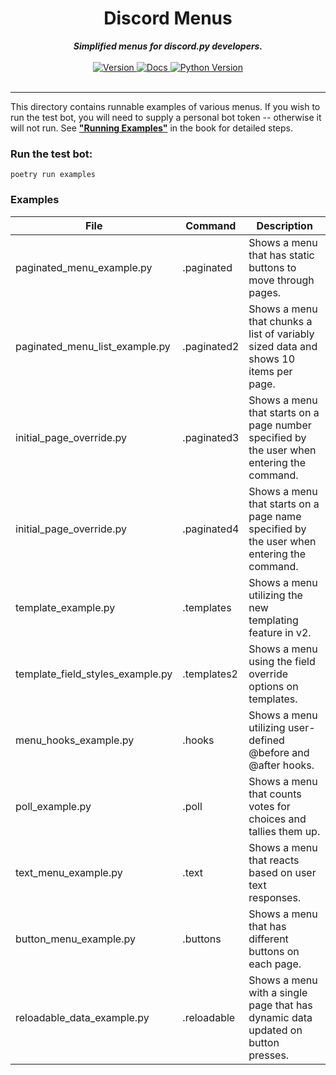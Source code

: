 # <h1 align='center'>Discord Menus</h1>

<div align='center'>
  <strong><i>Simplified menus for discord.py developers.</i></strong>
  <br>
  <br>

  <a href='https://pypi.org/project/dpymenus/'>
    <img src='https://img.shields.io/pypi/v/dpymenus?color=0073B7&label=Latest&style=for-the-badge' alt='Version' />
  </a>

  <a href='https://dpymenus.readthedocs.io/en/latest/'>
    <img src='https://img.shields.io/readthedocs/dpymenus/latest?style=for-the-badge' alt='Docs' />
  </a>

  <a href='https://python.org'>
    <img src='https://img.shields.io/pypi/pyversions/dpymenus?color=0073B7&style=for-the-badge' alt='Python Version' />
  </a>
</div>

<br>

---

This directory contains runnable examples of various menus. If you wish to run the test bot, you will need to supply a
personal bot token -- otherwise it will not run. See **["Running Examples"](https://dpymenus.com/running_examples.html)** in the book for detailed steps.

### Run the test bot:

`poetry run examples`

### Examples

| File      | Command | Description |
| ----------- | ----------- | ----------- |
| paginated_menu_example.py   | .paginated | Shows a menu that has static buttons to move through pages.        |
| paginated_menu_list_example.py | .paginated2 | Shows a menu that chunks a list of variably sized data and shows 10 items per page. |
| initial_page_override.py | .paginated3 <page number> | Shows a menu that starts on a page number specified by the user when entering the command. |
| initial_page_override.py | .paginated4 <page name> | Shows a menu that starts on a page name specified by the user when entering the command. |
| template_example.py | .templates | Shows a menu utilizing the new templating feature in v2. |
| template_field_styles_example.py | .templates2 | Shows a menu using the field override options on templates. |
| menu_hooks_example.py | .hooks | Shows a menu utilizing user-defined @before and @after hooks. |
| poll_example.py | .poll | Shows a menu that counts votes for choices and tallies them up. |
| text_menu_example.py | .text | Shows a menu that reacts based on user text responses. |
| button_menu_example.py      | .buttons | Shows a menu that has different buttons on each page.       |
| reloadable_data_example.py | .reloadable | Shows a menu with a single page that has dynamic data updated on button presses. |

